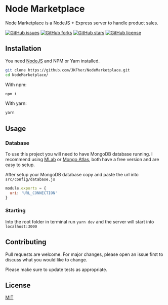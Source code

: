 # Node Marketplace

Node Marketplace is a NodeJS + Express server to handle product sales.

[![GitHub issues](https://img.shields.io/github/issues/JKFher/NodeMarketplace?style=flat-square)](https://github.com/JKFher/NodeMarketplace/issues)
[![GitHub forks](https://img.shields.io/github/forks/JKFher/NodeMarketplace?style=flat-square)](https://github.com/JKFher/NodeMarketplace/network)
[![GitHub stars](https://img.shields.io/github/stars/JKFher/NodeMarketplace?style=flat-square)](https://github.com/JKFher/NodeMarketplace/stargazers)
[![GitHub license](https://img.shields.io/github/license/JKFher/NodeMarketplace?style=flat-square)](https://github.com/JKFher/NodeMarketplace)

## Installation

You need [NodeJS](https://nodejs.org/en/) and NPM or Yarn installed.

```bash
git clone https://github.com/JKFher/NodeMarketplace.git
cd NodeMarketplace/
```

With npm: 
```bash
npm i
```

With yarn:
```bash
yarn
```

## Usage

### Database
To use this project you will need to have MongoDB database running. I recommend using [MLab](https://mlab.com/) or [Mongo Atlas](https://www.mongodb.com/cloud/atlas), both have a free version and are easy to setup.

After setup your MongoDB database copy and paste the url into `src/config/database.js`

```javascript
module.exports = {
  uri: 'URL_CONNECTION'
}
```
### Starting

Into the root folder in terminal run `yarn dev` and the server will start into `localhost:3000`

## Contributing
Pull requests are welcome. For major changes, please open an issue first to discuss what you would like to change.

Please make sure to update tests as appropriate.

## License
[MIT](https://choosealicense.com/licenses/mit/)
